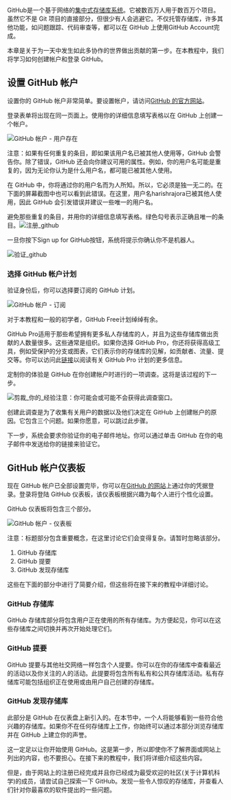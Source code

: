 GitHub是一个基于网络的[集中式存储库系统](https://www.toolsqa.com/git/distributed-version-control-systems/)。它被数百万人用于数百万个项目。虽然它不是 Git 项目的直接部分，但很少有人会逃避它。不仅托管存储库，许多其他功能，如问题跟踪、代码审查等，都可以在 GitHub 上使用GitHub Account完成。

本章是关于为一天中发生如此多协作的世界做出贡献的第一步。在本教程中，我们将学习如何创建帐户和登录 GitHub。

## 设置 GitHub 帐户

设置你的 GitHub 帐户非常简单。要设置帐户，请访问[GitHub 的官方网站](https://github.com/)。

登录表单将出现在同一页面上。使用你的详细信息填写表格以在 GitHub 上创建一个帐户。

![GitHub 帐户 - 用户存在](https://www.toolsqa.com/gallery/Git/1.GitHub%20Account%20-%20User%20Exists.webp)

注意：如果有任何重复的条目，即如果该用户名已被其他人使用等，GitHub 会警告你。除了错误，GitHub 还会向你建议可用的属性。例如，你的用户名可能是重复的，因为无论你认为是什么用户名，都可能已被其他人使用。

在 GitHub 中，你将通过你的用户名而为人所知。所以，它必须是独一无二的。在下面的屏幕截图中也可以看到此错误。在这里，用户名harishrajora已被其他人使用，因此 GitHub 会引发错误并建议一些唯一的用户名。

避免那些重复的条目，并用你的详细信息填写表格。绿色勾号表示正确且唯一的条目。![注册_github](https://www.toolsqa.com/gallery/Git/2%20signup_github.webp)

一旦你按下Sign up for GitHub按钮，系统将提示你确认你不是机器人。

![验证_github](https://www.toolsqa.com/gallery/Git/3.verify_github.webp)

### 选择 GitHub 帐户计划

验证身份后，你可以选择要订阅的 GitHub 计划。

![GitHub 帐户 - 订阅](https://www.toolsqa.com/gallery/Git/4.GitHub%20Account%20-%20Subscription.webp)

对于本教程和一般的初学者，GitHub Free计划绰绰有余。

GitHub Pro适用于那些希望拥有更多私人存储库的人，并且为这些存储库做出贡献的人数量很多。这些通常是组织。如果你选择 GitHub Pro，你还将获得高级工具，例如受保护的分支或图表，它们表示你的存储库的见解，如贡献者、流量、提交等。你可以访问此[链接](https://help.github.com/en/articles/githubs-products#github-pro)以阅读有关 GitHub Pro 计划的更多信息。

定制你的体验是 GitHub 在你创建帐户时进行的一项调查。这将是该过程的下一步。

![剪裁_你的_经验](https://www.toolsqa.com/gallery/Git/5.tailoring_your_experience.webp)注意：你可能会或可能不会获得此调查窗口。

创建此调查是为了收集有关用户的数据以及他们决定在 GitHub 上创建帐户的原因。它包含三个问题。如果你愿意，可以跳过此步骤。

下一步，系统会要求你验证你的电子邮件地址。你可以通过单击 GitHub 在你的电子邮件中发送给你的链接来验证它。

## GitHub 帐户仪表板

现在 GitHub 帐户已全部设置完毕，你可以在[GitHub 的网站](https://www.github.com/)上通过你的凭据登录。登录将登陆 GitHub 仪表板，该仪表板根据兴趣为每个人进行个性化设置。

GitHub 仪表板将包含三个部分。

![GitHub 帐户 - 仪表板](https://www.toolsqa.com/gallery/Git/6.GitHub%20Account%20-%20Dashboard.webp)

注意：标题部分包含重要概念，在这里讨论它们会变得复杂。请暂时忽略该部分。

1.  GitHub 存储库
2.  GitHub 提要
3.  GitHub 发现存储库

这些在下面的部分中进行了简要介绍，但这些将在接下来的教程中详细讨论。

### GitHub 存储库

GitHub 存储库部分将包含用户正在使用的所有存储库。为方便起见，你可以在这些存储库之间切换并再次开始处理它们。

### GitHub 提要

GitHub 提要与其他社交网络一样包含个人提要。你可以在你的存储库中查看最近的活动以及你关注的人的活动。此提要将包含所有私有和公共存储库活动。私有存储库可能包括组织正在使用或由用户自己创建的存储库。

### GitHub 发现存储库

此部分是 GitHub 在仪表盘上新引入的。在本节中，一个人将能够看到一些符合他兴趣的存储库。如果你不在任何存储库上工作，你始终可以通过本部分浏览存储库并在 GitHub 上建立你的声誉。

这一定足以让你开始使用 GitHub。这是第一步，所以即使你不了解界面或网站上列出的内容，也不要担心。在接下来的教程中，我们将详细介绍这些内容。

但是，由于网站上的注册已经完成并且你已经成为最受欢迎的社区(关于计算机科学)的成员，请尝试自己探索一下 GitHub。发现一些令人惊叹的存储库，并查看人们针对你最喜欢的软件提出的一些问题。